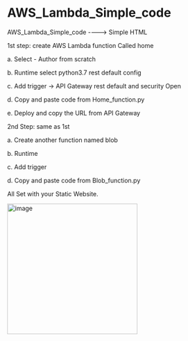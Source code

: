 # AWS_Lambda_Simple_code
AWS_Lambda_Simple_code ----> Simple HTML

1st step: create AWS Lambda function Called home

a. Select - Author from scratch

b. Runtime select python3.7 rest default config

c. Add trigger -> API Gateway rest default and security Open

d. Copy and paste code from Home_function.py

e. Deploy and copy the URL from API Gateway

2nd Step: same as 1st

a. Create another function named blob

b. Runtime

c. Add trigger

d. Copy and paste code from Blob_function.py

All Set with your Static Website.

<img src="![image](https://github.com/bharatnautiyal/AWS_Lambda_Simple_code/assets/94897374/ff81e235-5c06-4fe8-b9e3-a7de2987b617)" alt="image" width="300">
